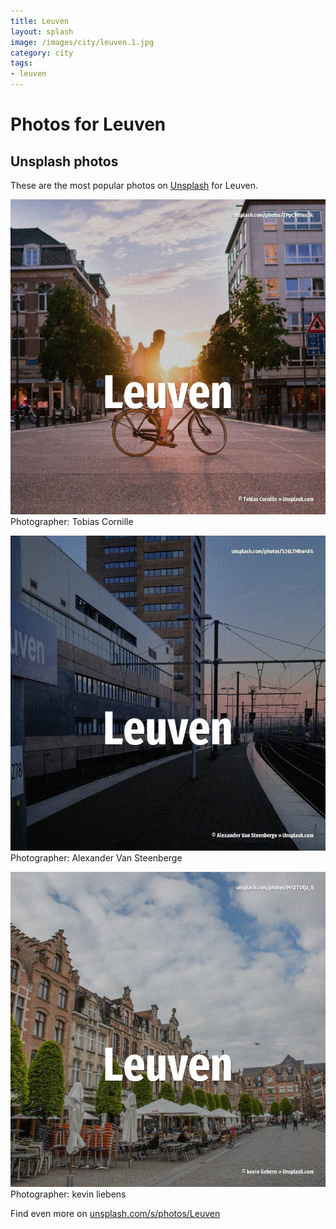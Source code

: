 ```yaml
---
title: Leuven
layout: splash
image: /images/city/leuven.1.jpg
category: city
tags:
- leuven
---
```

# Photos for Leuven
 
## Unsplash photos
These are the most popular photos on [Unsplash](https://unsplash.com) for Leuven.
 
![Leuven](/images/city/leuven.1.jpg)
Photographer:  Tobias Cornille
 
![Leuven](/images/city/leuven.2.jpg)
Photographer:  Alexander Van Steenberge
 
![Leuven](/images/city/leuven.3.jpg)
Photographer:  kevin liebens
 
Find even more on [unsplash.com/s/photos/Leuven](https://unsplash.com/s/photos/Leuven)
 
